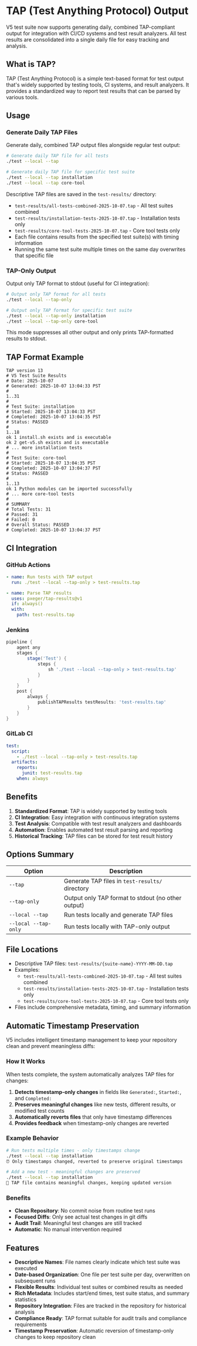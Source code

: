 # TAP (Test Anything Protocol) Output

V5 test suite now supports generating daily, combined TAP-compliant output for integration with CI/CD systems and test result analyzers. All test results are consolidated into a single daily file for easy tracking and analysis.

## What is TAP?

TAP (Test Anything Protocol) is a simple text-based format for test output that's widely supported by testing tools, CI systems, and result analyzers. It provides a standardized way to report test results that can be parsed by various tools.

## Usage

### Generate Daily TAP Files

Generate daily, combined TAP output files alongside regular test output:

```bash
# Generate daily TAP file for all tests
./test --local --tap

# Generate daily TAP file for specific test suite
./test --local --tap installation
./test --local --tap core-tool
```

Descriptive TAP files are saved in the `test-results/` directory:
- `test-results/all-tests-combined-2025-10-07.tap` - All test suites combined
- `test-results/installation-tests-2025-10-07.tap` - Installation tests only
- `test-results/core-tool-tests-2025-10-07.tap` - Core tool tests only
- Each file contains results from the specified test suite(s) with timing information
- Running the same test suite multiple times on the same day overwrites that specific file

### TAP-Only Output

Output only TAP format to stdout (useful for CI integration):

```bash
# Output only TAP format for all tests
./test --local --tap-only

# Output only TAP format for specific test suite
./test --local --tap-only installation
./test --local --tap-only core-tool
```

This mode suppresses all other output and only prints TAP-formatted results to stdout.

## TAP Format Example

```tap
TAP version 13
# V5 Test Suite Results
# Date: 2025-10-07
# Generated: 2025-10-07 13:04:33 PST
#
1..31
#
# Test Suite: installation
# Started: 2025-10-07 13:04:33 PST
# Completed: 2025-10-07 13:04:35 PST
# Status: PASSED
#
1..18
ok 1 install.sh exists and is executable
ok 2 get-v5.sh exists and is executable
# ... more installation tests
#
# Test Suite: core-tool
# Started: 2025-10-07 13:04:35 PST
# Completed: 2025-10-07 13:04:37 PST
# Status: PASSED
#
1..13
ok 1 Python modules can be imported successfully
# ... more core-tool tests
#
# SUMMARY
# Total Tests: 31
# Passed: 31
# Failed: 0
# Overall Status: PASSED
# Completed: 2025-10-07 13:04:37 PST
```

## CI Integration

### GitHub Actions

```yaml
- name: Run tests with TAP output
  run: ./test --local --tap-only > test-results.tap

- name: Parse TAP results
  uses: pxeger/tap-results@v1
  if: always()
  with:
    path: test-results.tap
```

### Jenkins

```groovy
pipeline {
    agent any
    stages {
        stage('Test') {
            steps {
                sh './test --local --tap-only > test-results.tap'
            }
        }
    }
    post {
        always {
            publishTAPResults testResults: 'test-results.tap'
        }
    }
}
```

### GitLab CI

```yaml
test:
  script:
    - ./test --local --tap-only > test-results.tap
  artifacts:
    reports:
      junit: test-results.tap
    when: always
```

## Benefits

1. **Standardized Format**: TAP is widely supported by testing tools
2. **CI Integration**: Easy integration with continuous integration systems  
3. **Test Analysis**: Compatible with test result analyzers and dashboards
4. **Automation**: Enables automated test result parsing and reporting
5. **Historical Tracking**: TAP files can be stored for test result history

## Options Summary

| Option | Description |
|--------|-------------|
| `--tap` | Generate TAP files in `test-results/` directory |
| `--tap-only` | Output only TAP format to stdout (no other output) |
| `--local --tap` | Run tests locally and generate TAP files |
| `--local --tap-only` | Run tests locally with TAP-only output |

## File Locations

- Descriptive TAP files: `test-results/{suite-name}-YYYY-MM-DD.tap`
- Examples:
  - `test-results/all-tests-combined-2025-10-07.tap` - All test suites combined
  - `test-results/installation-tests-2025-10-07.tap` - Installation tests only
  - `test-results/core-tool-tests-2025-10-07.tap` - Core tool tests only
- Files include comprehensive metadata, timing, and summary information

## Automatic Timestamp Preservation

V5 includes intelligent timestamp management to keep your repository clean and prevent meaningless diffs:

### How It Works

When tests complete, the system automatically analyzes TAP files for changes:

1. **Detects timestamp-only changes** in fields like `Generated:`, `Started:`, and `Completed:`
2. **Preserves meaningful changes** like new tests, different results, or modified test counts
3. **Automatically reverts files** that only have timestamp differences
4. **Provides feedback** when timestamp-only changes are reverted

### Example Behavior

```bash
# Run tests multiple times - only timestamps change
./test --local --tap installation
⏰ Only timestamps changed, reverted to preserve original timestamps

# Add a new test - meaningful changes are preserved
./test --local --tap installation
💾 TAP file contains meaningful changes, keeping updated version
```

### Benefits

- **Clean Repository**: No commit noise from routine test runs
- **Focused Diffs**: Only see actual test changes in git diffs
- **Audit Trail**: Meaningful test changes are still tracked
- **Automatic**: No manual intervention required

## Features

- **Descriptive Names**: File names clearly indicate which test suite was executed
- **Date-based Organization**: One file per test suite per day, overwritten on subsequent runs
- **Flexible Results**: Individual test suites or combined results as needed
- **Rich Metadata**: Includes start/end times, test suite status, and summary statistics
- **Repository Integration**: Files are tracked in the repository for historical analysis
- **Compliance Ready**: TAP format suitable for audit trails and compliance requirements
- **Timestamp Preservation**: Automatic reversion of timestamp-only changes to keep repository clean
